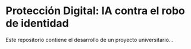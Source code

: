 # Protección Digital: IA contra el robo de identidad

Este repositorio contiene el desarrollo de un proyecto universitario...